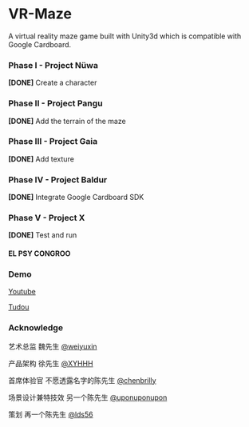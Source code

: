 # VR-Maze
A virtual reality maze game built with Unity3d which is compatible with Google Cardboard.

### Phase I - Project Nüwa
**[DONE]** Create a character

### Phase II - Project Pangu
**[DONE]** Add the terrain of the maze

### Phase III - Project Gaia
**[DONE]** Add texture

### Phase IV - Project Baldur
**[DONE]** Integrate Google Cardboard SDK

### Phase V - Project X
**[DONE]** Test and run

#### EL PSY CONGROO

### Demo

[Youtube](https://www.youtube.com/watch?v=stC_PSF-1NQ&feature=youtu.be)

[Tudou](http://www.tudou.com/programs/view/f5QiMlbMCkI/)

### Acknowledge

艺术总监 魏先生 [@weiyuxin](https://github.com/weiyuxin)

产品架构 徐先生 [@XYHHH](https://github.com/XYHHH)

首席体验官 不愿透露名字的陈先生 [@chenbrilly](https://github.com/chenbrilly)

场景设计兼特技效 另一个陈先生 [@uponuponupon](https://github.com/uponuponupon)

策划 再一个陈先生 [@lds56](https://github.com/lds56)
